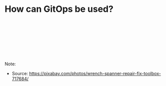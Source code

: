 <!-- .slide: data-background-image="images/tools.jpg"  -->
<!-- .slide: style="text-align: center !important;"  -->

# How can GitOps be used? 
<br/>
<br/>
<br/>
<br/>
<br/>
<br/>
<br/>

Note:
* Source: https://pixabay.com/photos/wrench-spanner-repair-fix-toolbox-717684/